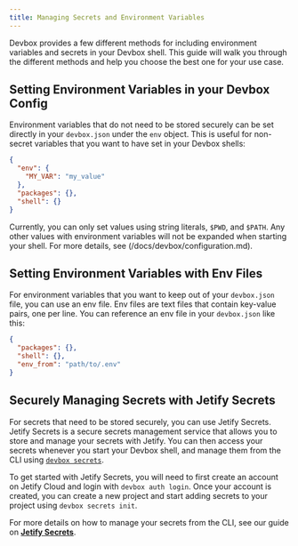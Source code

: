 ```yaml
---
title: Managing Secrets and Environment Variables
---
```


Devbox provides a few different methods for including environment variables and secrets in your Devbox shell. This guide will walk you through the different methods and help you choose the best one for your use case.

## Setting Environment Variables in your Devbox Config

Environment variables that do not need to be stored securely can be set directly in your `devbox.json` under the `env` object. This is useful for non-secret variables that you want to have set in your Devbox shells:

```json
{
  "env": {
    "MY_VAR": "my_value"
  },
  "packages": {},
  "shell": {}
}
```

Currently, you can only set values using string literals, `$PWD`, and `$PATH`. Any other values with environment variables will not be expanded when starting your shell. For more details, see (/docs/devbox/configuration.md).

## Setting Environment Variables with Env Files

For environment variables that you want to keep out of your `devbox.json` file, you can use an env file. Env files are text files that contain key-value pairs, one per line. You can reference an env file in your `devbox.json` like this:

```json
{
  "packages": {},
  "shell": {},
  "env_from": "path/to/.env"
}
```

## Securely Managing Secrets with Jetify Secrets

For secrets that need to be stored securely, you can use Jetify Secrets. Jetify Secrets is a secure secrets management service that allows you to store and manage your secrets with Jetify. You can then access your secrets whenever you start your Devbox shell, and manage them from the CLI using [`devbox secrets`](/docs/devbox/cli_reference/devbox_secrets).

To get started with Jetify Secrets, you will need to first create an account on Jetify Cloud and login with `devbox auth login`. Once your account is created, you can create a new project and start adding secrets to your project using `devbox secrets init`.

For more details on how to manage your secrets from the CLI, see our guide on [**Jetify Secrets**](/docs/cloud/secrets/secrets_cli).
